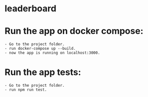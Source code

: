 # leaderboard

# Run the app on docker compose:
    - Go to the project folder.
    - run docker-compose up --build.
    - now the app is running on localhost:3000.

# Run the app tests:
    - Go to the project folder.
    - run npm run test.